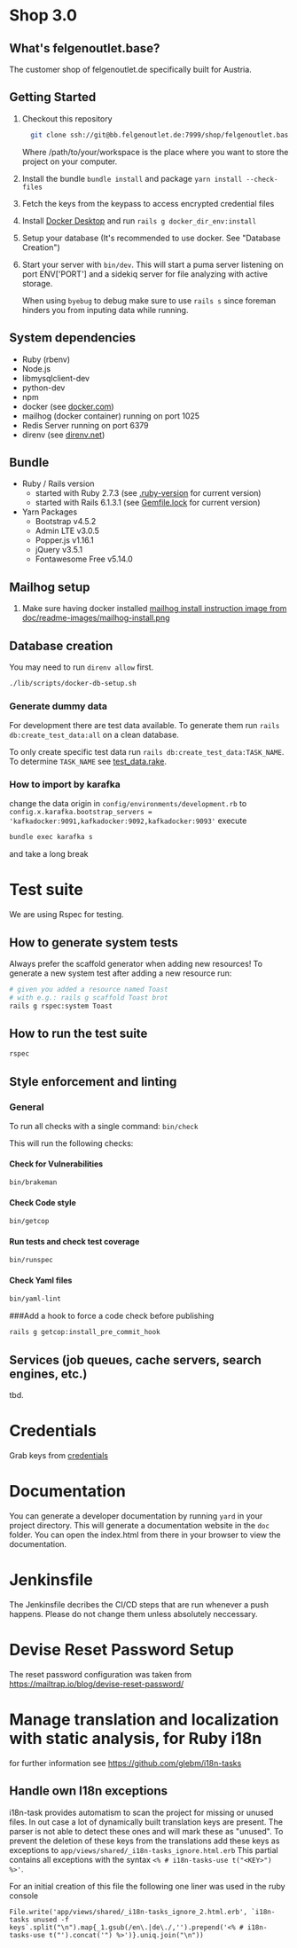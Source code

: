 # Shop 3.0

## What's felgenoutlet.base?

The customer shop of felgenoutlet.de specifically built for Austria.

## Getting Started

1. Checkout this repository

   ```bash
     git clone ssh://git@bb.felgenoutlet.de:7999/shop/felgenoutlet.base.git /path/to/your/workspace
   ```

   Where /path/to/your/workspace is the place where you want to store the project on your computer.

2. Install the bundle `bundle install` and package `yarn install --check-files`
3. Fetch the keys from the keypass to access encrypted credential files
4. Install [Docker Desktop](https://docs.docker.com/desktop/install/ubuntu/) and run `rails g docker_dir_env:install`
5. Setup your database (It's recommended to use docker. See "Database Creation")
6. Start your server
   with `bin/dev`. This will start a puma server listening on port ENV['PORT'] and a sidekiq server for file analyzing with active storage.

   When using `byebug` to debug make sure to use `rails s` since foreman hinders you from inputing data while running.

## System dependencies

- Ruby (rbenv)
- Node.js
- libmysqlclient-dev
- python-dev
- npm
- docker (see [docker.com](https://docs.docker.com/install/linux/docker-ce/ubuntu/#set-up-the-repository))
- mailhog (docker container) running on port 1025
- Redis Server running on port 6379
- direnv (see [direnv.net](https://direnv.net/))

## Bundle

- Ruby / Rails version
  - started with Ruby 2.7.3 (see [.ruby-version](./.ruby-version) for current version)
  - started with Rails 6.1.3.1 (see [Gemfile.lock](./Gemfile.lock) for current version)
- Yarn Packages
  - Bootstrap v4.5.2
  - Admin LTE v3.0.5
  - Popper.js v1.16.1
  - jQuery v3.5.1
  - Fontawesome Free v5.14.0

## Mailhog setup

1. Make sure having docker installed
   [mailhog install instruction image from doc/readme-images/mailhog-install.png](./doc/readme-images/mailhog-install.png)

## Database creation

You may need to run `direnv allow` first.

```bash
./lib/scripts/docker-db-setup.sh
```

### Generate dummy data

For development there are test data available. To generate them run
`rails db:create_test_data:all` on a clean database.

To only create specific test data run `rails db:create_test_data:TASK_NAME`. To determine `TASK_NAME` see [test_data.rake](./lib/tasks/test_data.rake).

### How to import by karafka

change the data origin in `config/environments/development.rb` to `config.x.karafka.bootstrap_servers = 'kafkadocker:9091,kafkadocker:9092,kafkadocker:9093'` execute
```bash
bundle exec karafka s
```
and take a long break

# Test suite

We are using Rspec for testing.

## How to generate system tests

Always prefer the scaffold generator when adding new resources!
To generate a new system test after adding a new resource run:

```bash
# given you added a resource named Toast
# with e.g.: rails g scaffold Toast brot
rails g rspec:system Toast
```

## How to run the test suite

```bash
rspec
```

## Style enforcement and linting

### General

To run all checks with a single command: `bin/check`

This will run the following checks:

#### Check for Vulnerabilities

```bash
bin/brakeman
```

#### Check Code style

```bash
bin/getcop
```

#### Run tests and check test coverage

```bash
bin/runspec
```

#### Check Yaml files

```bash
bin/yaml-lint
```

###Add a hook to force a code check before publishing

```bash
rails g getcop:install_pre_commit_hook
```

## Services (job queues, cache servers, search engines, etc.)

tbd.

# Credentials

Grab keys from [credentials](https://docs.felgenoutlet.de/x/EYGrAg)

# Documentation

You can generate a developer documentation by running `yard` in your project directory. This will generate a documentation website in the `doc` folder. You can open the index.html from there in your browser to view the documentation.

# Jenkinsfile

The Jenkinsfile decribes the CI/CD steps that are run whenever a push happens. Please do not change them unless absolutely neccessary.

# Devise Reset Password Setup

The reset password configuration was taken from https://mailtrap.io/blog/devise-reset-password/

# Manage translation and localization with static analysis, for Ruby i18n

for further information see https://github.com/glebm/i18n-tasks

## Handle own I18n exceptions

i18n-task provides automatism to scan the project for missing or unused files.
In out case a lot of dynamically built translation keys are present.
The parser is not able to detect these ones and will mark these as "unused".
To prevent the deletion of these keys from the translations add these keys as exceptions to `app/views/shared/_i18n-tasks_ignore.html.erb`
This partial contains all exceptions with the syntax `<% # i18n-tasks-use t("<KEY>") %>'`.

For an initial creation of this file the following one liner was used in the ruby console

```
File.write('app/views/shared/_i18n-tasks_ignore_2.html.erb', `i18n-tasks unused -f keys`.split("\n").map{_1.gsub(/en\.|de\./,'').prepend('<% # i18n-tasks-use t("').concat('") %>')}.uniq.join("\n"))
```

